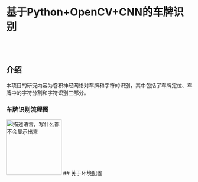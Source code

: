 # 基于Python+OpenCV+CNN的车牌识别
<br><br>
## 介绍
本项目的研究内容为卷积神经网络对车牌和字符的识别，其中包括了车牌定位、车牌中的字符分割和字符识别三部分。
### 车牌识别流程图
<img src="https://github.com/qiaowanyue/CarPlateIdentity/raw/master/cloudImage/avatar1.jpg" width="150" height="150" alt="描述语言，写什么都不会显示出来"/>
##
关于环境配置

